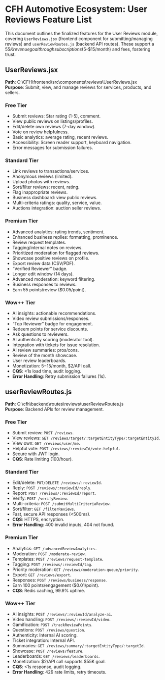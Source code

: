 # CFH Automotive Ecosystem: User Reviews Feature List

This document outlines the finalized features for the User Reviews module, covering `UserReviews.jsx` (frontend component for submitting/managing reviews) and `userReviewRoutes.js` (backend API routes). These support a $55K revenue goal through subscriptions ($5-$15/month) and fees, fostering trust.

## UserReviews.jsx
**Path**: C:\CFH\frontend\src\components\reviews\UserReviews.jsx  
**Purpose**: Submit, view, and manage reviews for services, products, and sellers.

### Free Tier
- Submit reviews: Star rating (1-5), comment.
- View public reviews on listings/profiles.
- Edit/delete own reviews (7-day window).
- Vote on review helpfulness.
- Basic analytics: average rating, recent reviews.
- Accessibility: Screen reader support, keyboard navigation.
- Error messages for submission failures.

### Standard Tier
- Link reviews to transactions/services.
- Anonymous reviews (limited).
- Upload photos with reviews.
- Sort/filter reviews: recent, rating.
- Flag inappropriate reviews.
- Business dashboard: view public reviews.
- Multi-criteria ratings: quality, service, value.
- Auctions integration: auction seller reviews.

### Premium Tier
- Advanced analytics: rating trends, sentiment.
- Enhanced business replies: formatting, prominence.
- Review request templates.
- Tagging/internal notes on reviews.
- Prioritized moderation for flagged reviews.
- Showcase positive reviews on profile.
- Export review data (CSV/PDF).
- “Verified Reviewer” badge.
- Longer edit window (14 days).
- Advanced moderation: keyword filtering.
- Business responses to reviews.
- Earn 55 points/review ($0.05/point).

### Wow++ Tier
- AI insights: actionable recommendations.
- Video review submissions/responses.
- “Top Reviewer” badge for engagement.
- Redeem points for service discounts.
- Ask questions to reviewers.
- AI authenticity scoring (moderator tool).
- Integration with tickets for issue resolution.
- AI review summaries: pros/cons.
- Review of the month showcase.
- User review leaderboards.
- Monetization: $5-$15/month, $2/API call.
- **CQS**: <1s load time, audit logging.
- **Error Handling**: Retry submission failures (1s).

## userReviewRoutes.js
**Path**: C:\cfh\backend\routes\reviews\userReviewRoutes.js  
**Purpose**: Backend APIs for review management.

### Free Tier
- Submit review: `POST /reviews`.
- View reviews: `GET /reviews/target/:targetEntityType/:targetEntityId`.
- View own: `GET /reviews/user/me`.
- Helpful vote: `POST /reviews/:reviewId/vote-helpful`.
- Secure with JWT login.
- **CQS**: Rate limiting (100/hour).

### Standard Tier
- Edit/delete: `PUT/DELETE /reviews/:reviewId`.
- Reply: `POST /reviews/:reviewId/reply`.
- Report: `POST /reviews/:reviewId/report`.
- Verify: `POST /verifyReview`.
- Multi-criteria: `POST /submitMultiCriteriaReview`.
- Sort/filter: `GET /filterReviews`.
- Fast, secure API responses (<500ms).
- **CQS**: HTTPS, encryption.
- **Error Handling**: 400 invalid inputs, 404 not found.

### Premium Tier
- Analytics: `GET /advancedReviewAnalytics`.
- Moderation: `POST /moderate-review`.
- Templates: `POST /reviews/request-template`.
- Tagging: `POST /reviews/:reviewId/tag`.
- Priority moderation: `GET /reviews/moderation-queue/priority`.
- Export: `GET /reviews/export`.
- Responses: `POST /reviews/business/response`.
- Earn 100 points/engagement ($0.01/point).
- **CQS**: Redis caching, 99.9% uptime.

### Wow++ Tier
- AI insights: `POST /reviews/:reviewId/analyze-ai`.
- Video handling: `POST /reviews/:reviewId/video`.
- Gamification: `POST /trackReviewPoints`.
- Questions: `POST /reviews/question`.
- Authenticity: Internal AI scoring.
- Ticket integration: Internal API.
- Summaries: `GET /reviews/summary/:targetEntityType/:targetId`.
- Showcase: `POST /reviews/feature`.
- Leaderboards: `GET /reviews/leaderboards`.
- Monetization: $2/API call supports $55K goal.
- **CQS**: <1s response, audit logging.
- **Error Handling**: 429 rate limits, retry timeouts.